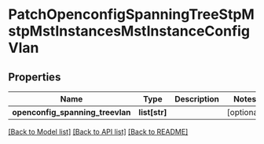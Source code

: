 # PatchOpenconfigSpanningTreeStpMstpMstInstancesMstInstanceConfigVlan

## Properties
Name | Type | Description | Notes
------------ | ------------- | ------------- | -------------
**openconfig_spanning_treevlan** | **list[str]** |  | [optional] 

[[Back to Model list]](../README.md#documentation-for-models) [[Back to API list]](../README.md#documentation-for-api-endpoints) [[Back to README]](../README.md)


